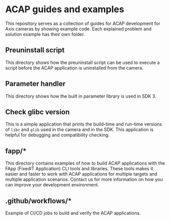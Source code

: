 # ACAP guides and examples
This repository serves as a collection of guides for ACAP development for Axis cameras by showing example code. Each explained problem and solution example has their own folder.

## Preuninstall script
This directory shows how the preuninstall script can be used to execute a script before the ACAP application is uninstalled from the camera.

## Parameter handler
This directory shows how the built in parameter library is used in SDK 3.

## Check glibc version
This is a simple application that prints the build-time and run-time versions of `libc` and `glib` used in the camera and in the SDK. This application is helpful for debugging and compatibility checking.

## fapp/*
This directory contains examples of how to build ACAP applications with the FApp (FixedIT Application) CLI tools and libraries. These tools makes it easier and faster to work with ACAP applications for multiple targets and multiple application scenarios. Contact us for more information on how you can improve your development environment.

## .github/workflows/*
Example of CI/CD jobs to build and verify the ACAP applications.